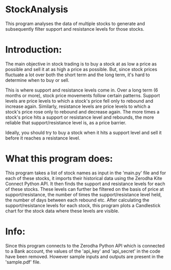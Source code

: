 # StockAnalysis

This program analyses the data of multiple stocks to generate and subsequently filter support and resistance levels for those stocks.

# Introduction:

The main objective in stock trading is to buy a stock at as low a price as possible and sell it at as high a price as possible. But, since stock prices fluctuate a lot over both the short term and the long term, it's hard to determine when to buy or sell.

This is where support and resistance levels come in. Over a long term (6 months or more), stock price movements follow certain patterns. Support levels are price levels to which a stock's price fell only to rebound and increase again. Similarly, resistance levels are price levels to which a stock's price rose only to rebound and decrease again. The more times a stock's price hits a support or resistance level and rebounds, the more reliable that support/resistance level is, as a price barrier.

Ideally, you should try to buy a stock when it hits a support level and sell it before it reaches a resistance level.

# What this program does:

This program takes a list of stock names as input in the 'main.py' file and for each of these stocks, it imports their historical data using the Zerodha Kite Connect Python API. It then finds the support and resistance levels for each of these stocks. These levels can further be filtered on the basis of price at support/resistance, the number of times the support/resistance level held, the number of days between each rebound etc. After calculating the support/resistance levels for each stock, this program plots a Candlestick chart for the stock data where these levels are visible.

# Info:

Since this program connects to the Zerodha Python API which is connected to a Bank account, the values of the 'api_key' and 'api_secret' in the code have been removed. However sample inputs and outputs are present in the 'sample.pdf' file.


